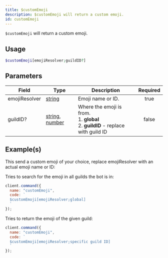 ```yaml
---
title: $customEmoji
description: $customEmoji will return a custom emoji.
id: customEmoji
---
```


`$customEmoji` will return a custom emoji.

## Usage

```php
$customEmoji[emojiResolver;guildID?]
```

## Parameters

| Field         | Type                                                                                                                                                                                                 | Description                                                                                 | Required |
| ------------- | ---------------------------------------------------------------------------------------------------------------------------------------------------------------------------------------------------- | ------------------------------------------------------------------------------------------- | :------: |
| emojiResolver | [string](https://developer.mozilla.org/en-US/docs/Web/JavaScript/Reference/Global_Objects/String)                                                                                                    | Emoji name or ID.                                                                           |   true   |
| guildID?      | [string](https://developer.mozilla.org/en-US/docs/Web/JavaScript/Reference/Global_Objects/String), [number](https://developer.mozilla.org/en-us/docs/web/javascript/reference/global_objects/number) | Where the emoji is from. <br /> 1. **global** <br /> 2. **guildID** - replace with guild ID |  false   |

## Example(s)

This send a custom emoji of your choice, replace emojiResolver with an actual emoji name or ID:

Tries to search for the emoji in all guilds the bot is in:

```javascript
client.command({
  name: "customEmoji",
  code: `
  $customEmoji[emojiResolver;global]
  `
});
```

Tries to return the emoji of the given guild:

```javascript
client.command({
  name: "customEmoji",
  code: `
  $customEmoji[emojiResolver;specific guild ID]
  `
});
```
